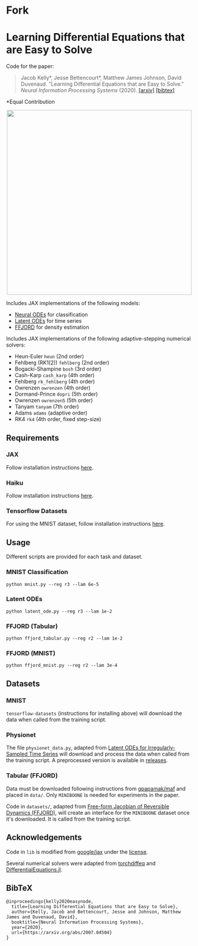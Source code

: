# Fork
# Learning Differential Equations that are Easy to Solve
Code for the paper:

> Jacob Kelly*, Jesse Bettencourt*, Matthew James Johnson, David Duvenaud. "Learning Differential Equations that are Easy to Solve." _Neural Information Processing Systems_ (2020).
> [[arxiv]](https://arxiv.org/abs/2007.04504) [[bibtex]](#bibtex)

\*Equal Contribution

<p align="center">
<img align="middle" src="./assets/anim.gif" width="500" />
</p>

Includes JAX implementations of the following models:
- [Neural ODEs](https://arxiv.org/abs/1806.07366) for classification
- [Latent ODEs](https://arxiv.org/abs/1907.03907) for time series
- [FFJORD](https://arxiv.org/abs/1810.01367) for density estimation

Includes JAX implementations of the following adaptive-stepping numerical solvers:
- Heun-Euler `heun` (2nd order)
- Fehlberg (RK1(2)) `fehlberg` (2nd order)
- Bogacki-Shampine `bosh` (3rd order)
- Cash-Karp `cash_karp` (4th order)
- Fehlberg `rk_fehlberg` (4th order)
- Owrenzen `owrenzen` (4th order)
- Dormand-Prince `dopri` (5th order)
- Owrenzen `owrenzen5` (5th order)
- Tanyam `tanyam` (7th order)
- Adams `adams` (adaptive order)
- RK4 `rk4` (4th order, fixed step-size)

## Requirements

### JAX
Follow installation instructions [here](https://github.com/google/jax#installation).

### Haiku
Follow installation instructions [here](https://github.com/deepmind/dm-haiku#installation).

### Tensorflow Datasets
For using the MNIST dataset, follow installation instructions [here](https://www.tensorflow.org/datasets/overview).

## Usage
Different scripts are provided for each task and dataset.

### MNIST Classification

```
python mnist.py --reg r3 --lam 6e-5
```

### Latent ODEs

```
python latent_ode.py --reg r3 --lam 1e-2
```

### FFJORD (Tabular)

```
python ffjord_tabular.py --reg r2 --lam 1e-2
```

### FFJORD (MNIST)

```
python ffjord_mnist.py --reg r2 --lam 3e-4
```

## Datasets

### MNIST
`tensorflow-datasets` (instructions for installing above) will download the data when called from the training script.

### Physionet
The file `physionet_data.py`, adapted from [Latent ODEs for Irregularly-Sampled Time Series](https://github.com/YuliaRubanova/latent_ode) will download and process the data when called from the training script. A preprocessed version is available in [releases](https://github.com/jacobjinkelly/easy-neural-ode/releases/tag/1.0.0).

### Tabular (FFJORD)
Data must be downloaded following instructions from [gpapamak/maf](https://github.com/gpapamak/maf) and placed in `data/`. Only `MINIBOONE` is needed for experiments in the paper.

Code in `datasets/`, adapted from [Free-form Jacobian of Reversible Dynamics (FFJORD)](https://github.com/rtqichen/ffjord), will create an interface for the `MINIBOONE` dataset once it's downloaded. 
It is called from the training script.

## Acknowledgements

Code in `lib` is modified from [google/jax](https://github.com/google/jax) under the [license](https://github.com/google/jax/blob/master/LICENSE).

Several numerical solvers were adapted from [torchdiffeq](https://github.com/rtqichen/torchdiffeq) and [DifferentialEquations.jl](https://github.com/SciML/DifferentialEquations.jl).

## BibTeX

```
@inproceedings{kelly2020easynode,
  title={Learning Differential Equations that are Easy to Solve},
  author={Kelly, Jacob and Bettencourt, Jesse and Johnson, Matthew James and Duvenaud, David},
  booktitle={Neural Information Processing Systems},
  year={2020},
  url={https://arxiv.org/abs/2007.04504}
}
```
